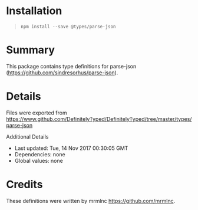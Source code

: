 # Installation

> `npm install --save @types/parse-json`

# Summary

This package contains type definitions for parse-json
(https://github.com/sindresorhus/parse-json).

# Details

Files were exported from
https://www.github.com/DefinitelyTyped/DefinitelyTyped/tree/master/types/parse-json

Additional Details

- Last updated: Tue, 14 Nov 2017 00:30:05 GMT
- Dependencies: none
- Global values: none

# Credits

These definitions were written by mrmlnc <https://github.com/mrmlnc>.
